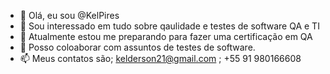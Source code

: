 - 👋 Olá, eu sou @KelPires
- 👀 Sou interessado em tudo sobre qaulidade e testes de software QA e TI
- 🌱 Atualmente estou me preparando para fazer uma certificação em QA 
- 💞️ Posso coloaborar com assuntos de testes de software.
- 📫 Meus contatos são; kelderson21@gmail.com ; +55 91 980166608

<!---
KelPires/KelPires is a ✨ special ✨ repository because its `README.md` (this file) appears on your GitHub profile.
You can click the Preview link to take a look at your changes.
--->
